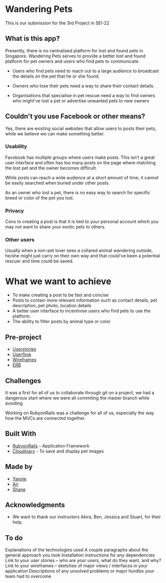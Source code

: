 # Wandering Pets

This is our submission for the 3rd Project in SEI-22

## What is this app?

Presently, there is no centralised platform for lost and found pets in Singapore. 
Wandering Pets serves to provide a better lost and found platform for pet owners and users who find pets to communicate.

* Users who find pets need to reach out to a large audience to broadcast the details on the pet that he or she found.

* Owners who lose their pets need a way to share their contact details.

* Organisations that specialise in pet rescue need a way to find owners who might've lost a pet or advertise unwanted pets to new owners

## Couldn't you use Facebook or other means?

Yes, there are existing social websites that allow users to posts their pets, while we believe we can make something better.

### Usability

Facebook has multiple groups where users make posts. This isn’t a great user interface and often has too many posts on the page where matching the lost pet and the owner becomes difficult.

While posts can reach a wide audience at a short amount of time, it cannot be easily searched when buried under other posts.

As an owner who lost a pet, there is no easy way to search for specific breed or color of the pet you lost.

### Privacy

Cons to creating a post is that it is tied to your personal account which you may not want to share your exotic pets to others.

### Other users

Usually when a non-pet lover sees a collared animal wandering outside, he/she might just carry on their own way and that could've
been a potential rescuer and time could be saved.


# What we want to achieve

* To make creating a post to be fast and concise
* Posts to contain more relevant information such as contact details, pet description, pet photo, location details
* A better user interface to incentivise users who find pets to use the platform.
* The ability to filter posts by animal type or color

## Pre-project
* [Userstories](https://github.com/arindamc14/Unit3-Project/blob/master/pre-project/user-story.txt)
* [Userflow](https://github.com/arindamc14/Unit3-Project/blob/master/pre-project/GA-project-3-userflow.pdf)
* [Wireframes](https://github.com/arindamc14/Unit3-Project/blob/master/pre-project/Project-3-wireframe-b.pdf)
* [ERB](https://github.com/arindamc14/Unit3-Project/blob/master/pre-project/Unit-3-Project.pdf)

## Challenges
It was a first for all of us to collaborate through git on a project, we had a dangerous start where we were all commiting the master branch while avoiding

Working on RubyonRails was a challenge for all of us, especially the way how the MVCs are connected together.

## Built With

* [RubyonRails](https://guides.rubyonrails.org/) - Application Framework
* [Cloudinary](https://cloudinary.com/documentation) - To save and display pet images

## Made by 

* [Yannie](https://github.com/yannieyeung)
* [Ari](https://github.com/arindamc14)
* [Shane](https://github.com/ReadyHash)

## Acknowledgments

* We want to thank our instructors Akira, Ben, Jessica and Stuart, for their help.

## To do
Explanations of the technologies used
A couple paragraphs about the general approach you took
Installation instructions for any dependencies
Link to your user stories – who are your users, what do they want, and why?
Link to your wireframes – sketches of major views / interfaces in your application
Descriptions of any unsolved problems or major hurdles your team had to overcome

